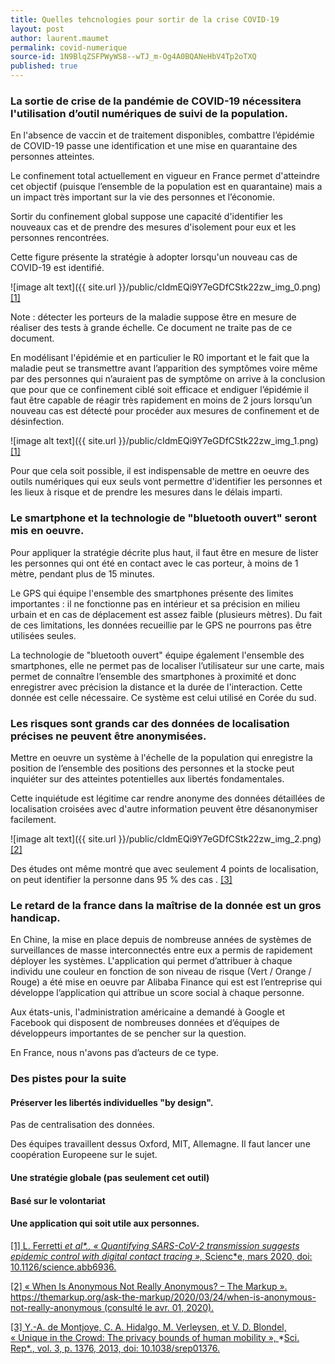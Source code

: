 ```yaml
---
title: Quelles tehcnologies pour sortir de la crise COVID-19
layout: post
author: laurent.maumet
permalink: covid-numerique
source-id: 1N9BlqZSFPWyWS8--wTJ_m-Og4A0BQANeHbV4Tp2oTXQ
published: true
---
```

### La sortie de crise de la pandémie de COVID-19 nécessitera l'utilisation d’outil numériques de suivi de la population.

En l'absence de vaccin et de traitement disponibles, combattre l’épidémie de COVID-19 passe une identification et une mise en quarantaine des personnes atteintes.

Le confinement total actuellement en vigueur en France permet d'atteindre cet objectif (puisque l’ensemble de la population est en quarantaine) mais a un impact très important sur la vie des personnes et l’économie.

Sortir du confinement global suppose une capacité d'identifier les nouveaux cas et de prendre des mesures d'isolement pour eux et les personnes rencontrées.

Cette figure présente la stratégie à adopter lorsqu'un nouveau cas de COVID-19 est identifié.

![image alt text]({{ site.url }}/public/cIdmEQi9Y7eGDfCStk22zw_img_0.png)[[1]](https://www.zotero.org/google-docs/?lUqCzu)

Note : détecter les porteurs de la maladie suppose être en mesure de réaliser des tests à grande échelle. Ce document ne traite pas de ce document.

En modélisant l'épidémie et en particulier le R0 important et le fait que la maladie peut se transmettre avant l’apparition des symptômes voire même par des personnes qui n’auraient pas de symptôme on arrive à la conclusion que pour que ce confinement ciblé soit efficace et endiguer l’épidémie il faut être capable de réagir très rapidement en moins de 2 jours lorsqu’un nouveau cas est détecté pour procéder aux mesures de confinement et de  désinfection.

![image alt text]({{ site.url }}/public/cIdmEQi9Y7eGDfCStk22zw_img_1.png)[[1]](https://www.zotero.org/google-docs/?C3nU2C)

Pour que cela soit possible, il est indispensable de mettre en oeuvre des outils numériques qui eux seuls vont permettre d'identifier les personnes et les lieux à  risque et de prendre les mesures dans le délais imparti.

### Le smartphone et la technologie de "bluetooth ouvert" seront mis en oeuvre.

Pour appliquer la stratégie décrite plus haut, il faut être en mesure de lister les personnes qui ont été en contact avec le cas porteur, à moins de 1 mètre, pendant plus de 15 minutes.

Le GPS qui équipe l'ensemble des smartphones  présente des limites importantes : il ne fonctionne pas en intérieur et sa précision en milieu urbain et en cas de déplacement est assez faible (plusieurs mètres). Du fait de ces limitations, les données recueillie par le GPS ne pourrons pas être utilisées seules.

La technologie de "bluetooth ouvert" équipe également l'ensemble des smartphones, elle ne permet pas de localiser l’utilisateur sur une carte, mais permet de connaître l’ensemble des smartphones à proximité et donc enregistrer avec précision la distance et la durée de l'interaction. Cette donnée est celle nécessaire. Ce système est celui utilisé en Corée du sud.

### Les risques sont grands car des données de localisation précises ne peuvent être anonymisées.

Mettre en oeuvre un système à l'échelle de la population qui enregistre la position de l’ensemble des positions des personnes et la stocke peut inquiéter sur des atteintes potentielles aux libertés fondamentales.

Cette inquiétude est légitime car rendre anonyme des données détaillées de localisation croisées avec d'autre information peuvent être désanonymiser facilement.

![image alt text]({{ site.url }}/public/cIdmEQi9Y7eGDfCStk22zw_img_2.png)[[2]](https://www.zotero.org/google-docs/?RpRzXM)

Des études ont même montré que avec seulement 4 points de localisation, on peut identifier la personne dans 95 % des cas . [[3]](https://www.zotero.org/google-docs/?NJihb7)

### Le retard de la france dans la maîtrise de la donnée est un gros handicap.

En Chine, la mise en place depuis de nombreuse années de systèmes de surveillances de masse interconnectés entre eux a permis de rapidement déployer les systèmes. L'application qui permet d’attribuer à chaque individu une couleur en fonction de son niveau de risque (Vert / Orange / Rouge) a été mise en oeuvre par Alibaba Finance qui est est l’entreprise qui développe l’application qui attribue un score social à chaque personne.

Aux états-unis, l'administration américaine a demandé à Google et Facebook qui disposent de nombreuses données et d’équipes de développeurs importantes de se pencher sur la question.

En France, nous n'avons pas d’acteurs de ce type.

### Des pistes pour la suite

#### Préserver les libertés individuelles "by design". 

Pas de centralisation des données.

Des équipes travaillent dessus Oxford, MIT, Allemagne. Il faut lancer une coopération Europeene sur le sujet.

#### Une stratégie globale (pas seulement cet outil)

#### Basé sur le volontariat

#### Une application qui soit utile aux personnes.

[[1]	L. Ferretti ](https://www.zotero.org/google-docs/?1rDcct)*[et al*.](https://www.zotero.org/google-docs/?1rDcct)[, « Quantifying SARS-CoV-2 transmission suggests epidemic control with digital contact tracing », ](https://www.zotero.org/google-docs/?1rDcct)*[Scienc*e](https://www.zotero.org/google-docs/?1rDcct)[, mars 2020, doi: 10.1126/science.abb6936.](https://www.zotero.org/google-docs/?1rDcct)

[[2]	« When Is Anonymous Not Really Anonymous? – The Markup ». https://themarkup.org/ask-the-markup/2020/03/24/when-is-anonymous-not-really-anonymous (consulté le avr. 01, 2020).](https://www.zotero.org/google-docs/?1rDcct)

[[3]	Y.-A. de Montjoye, C. A. Hidalgo, M. Verleysen, et V. D. Blondel, « Unique in the Crowd: The privacy bounds of human mobility », ](https://www.zotero.org/google-docs/?1rDcct)*[Sci. Rep*.](https://www.zotero.org/google-docs/?1rDcct)[, vol. 3, p. 1376, 2013, doi: 10.1038/srep01376.](https://www.zotero.org/google-docs/?1rDcct)

